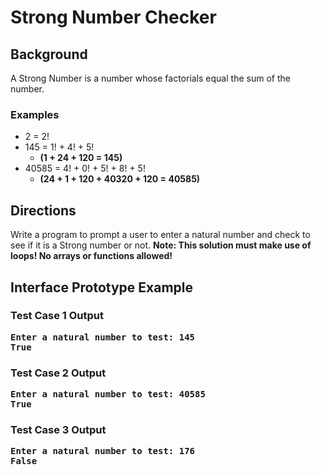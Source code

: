 # Strong Number Checker

## Background
A Strong Number is a number whose factorials equal the sum of the number.

### Examples
<ul>
<li>2 = 2!</li>
         
<li>145 = 1! + 4! + 5!
<ul><li><b>(1  + 24 + 120 = 145)</b></li></li></ul>
         
<li>40585 = 4! + 0! + 5! + 8! + 5!
<ul><li><b>(24 + 1  + 120 + 40320 + 120 = 40585)</b></li></li></ul>
</ul>

## Directions
Write a program to prompt a user to enter a natural number and check to see if it is a Strong number or not. <b>Note: This solution must make use of loops! No arrays or functions allowed!</b>

## Interface Prototype Example

### Test Case 1 Output
<pre><b>Enter a natural number to test: 145
True</b></pre>
### Test Case 2 Output
<pre><b>Enter a natural number to test: 40585
True</b></pre>
### Test Case 3 Output
<pre><b>Enter a natural number to test: 176
False</b></pre>




